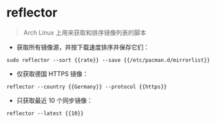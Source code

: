 # reflector

> Arch Linux 上用来获取和排序镜像列表的脚本

- 获取所有镜像源，并按下载速度排序并保存它们：

`sudo reflector --sort {{rate}} --save {{/etc/pacman.d/mirrorlist}}`

- 仅获取德国 HTTPS 镜像：

`reflector --country {{Germany}} --protocol {{https}}`

- 只获取最近 10 个同步镜像：

`reflector --latest {{10}}`

[#]: contributors: ([Datura stramonium L.])